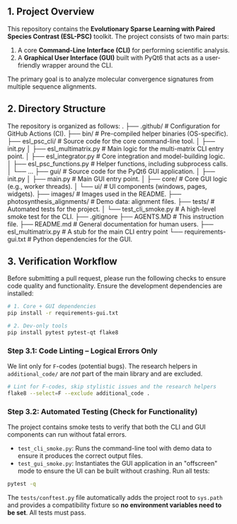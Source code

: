 ## 1. Project Overview

This repository contains the **Evolutionary Sparse Learning with Paired Species Contrast (ESL-PSC)** toolkit. The project consists of two main parts:
1.  A core **Command-Line Interface (CLI)** for performing scientific analysis.
2.  A **Graphical User Interface (GUI)** built with PyQt6 that acts as a user-friendly wrapper around the CLI.

The primary goal is to analyze molecular convergence signatures from multiple sequence alignments.

## 2. Directory Structure

The repository is organized as follows:
.
├── .github/          # Configuration for GitHub Actions (CI).
├── bin/              # Pre-compiled helper binaries (OS-specific). 
├── esl_psc_cli/      # Source code for the core command-line tool.
│   ├── init.py
│   ├── esl_multimatrix.py # Main logic for the multi-matrix CLI entry point.
│   ├── esl_integrator.py  # Core integration and model-building logic.
│   ├── esl_psc_functions.py # Helper functions, including subprocess calls.
│   └── ...
├── gui/              # Source code for the PyQt6 GUI application.
│   ├── init.py
│   ├── main.py       # Main GUI entry point.
│   ├── core/         # Core GUI logic (e.g., worker threads).
│   └── ui/           # UI components (windows, pages, widgets).
├── images/           # Images used in the README.
├── photosynthesis_alignments/ # Demo data: alignment files.
├── tests/            # Automated tests for the project.
│   └── test_cli_smoke.py  # A high-level smoke test for the CLI.
├── .gitignore
├── AGENTS.MD         # This instruction file.
├── README.md         # General documentation for human users.
├── esl_multimatrix.py # A stub for the main CLI entry point
└── requirements-gui.txt # Python dependencies for the GUI.

## 3. Verification Workflow

Before submitting a pull request, please run the following checks to ensure code quality and functionality. Ensure the development dependencies are installed:

```bash
# 1. Core + GUI dependencies
pip install -r requirements-gui.txt

# 2. Dev-only tools
pip install pytest pytest-qt flake8
```


### Step 3.1: Code Linting – Logical Errors Only

We lint only for `F`-codes (potential bugs).  The research helpers in `additional_code/` are *not* part of the main library and are excluded.

```bash
# Lint for F-codes, skip stylistic issues and the research helpers
flake8 --select=F --exclude additional_code .
```

### Step 3.2: Automated Testing (Check for Functionality)

The project contains smoke tests to verify that both the CLI and GUI components can run without fatal errors.

* `test_cli_smoke.py`: Runs the command-line tool with demo data to ensure it produces the correct output files.
* `test_gui_smoke.py`: Instantiates the GUI application in an "offscreen" mode to ensure the UI can be built without crashing.
Run all tests:

```bash
pytest -q
```

The `tests/conftest.py` file automatically adds the project root to `sys.path` and provides a compatibility fixture so **no environment variables need to be set**.
All tests must pass.